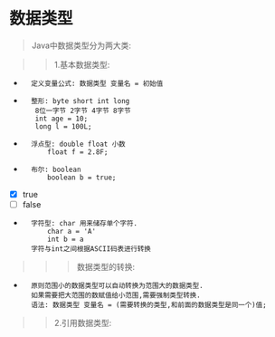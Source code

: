 # 数据类型

> Java中数据类型分为两大类: 

>>  1.基本数据类型:

*       定义变量公式: 数据类型 变量名 = 初始值
*       整形: byte short int long
         8位一字节 2字节 4字节 8字节
         int age = 10;
         long l = 100L;
*       浮点型: double float 小数
            float f = 2.8F;
*       布尔: boolean
            boolean b = true;
- [x]   true
- [ ]   false
*       字符型: char 用来储存单个字符.
            char a = 'A'
            int b = a
        字符与int之间根据ASCII码表进行转换

>>>  数据类型的转换:

*       原则范围小的数据类型可以自动转换为范围大的数据类型.
        如果需要把大范围的数赋值给小范围,需要强制类型转换.
        语法: 数据类型 变量名 = (需要转换的类型,和前面的数据类型是同一个)值;

>>    2.引用数据类型:

    
